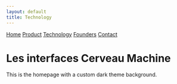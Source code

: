 ```yaml
---
layout: default
title: Technology
---
```


<div class="background" style="background-image: url('{{ site.baseurl }}/assets/images/explication.jpg');">
  <div class="nav-links">
    <a href="{{ site.baseurl }}/index_en.html">Home</a>
    <a href="{{ site.baseurl }}/about_en.html">Product</a>
    <a href="{{ site.baseurl }}/projects_en.html">Technology</a>
    <a href="{{ site.baseurl }}/gallery_en.html">Founders</a>
    <a href="{{ site.baseurl }}/contact_en.html">Contact</a>
  </div>
  <h1>Les interfaces Cerveau Machine</h1>
  <p>This is the homepage with a custom dark theme background.</p>
</div>
